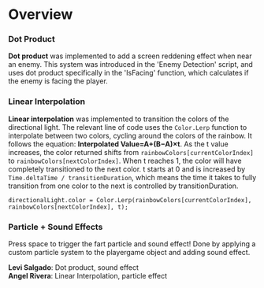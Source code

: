# Overview  

### Dot Product 
__Dot product__ was implemented to add a screen reddening effect when near an enemy. This system was introduced in the 'Enemy Detection' script, and uses dot product specifically in the 'IsFacing' function, which calculates if the enemy is facing the player.

### Linear Interpolation
__Linear interpolation__ was implemented to transition the colors of the directional light. The relevant line of code uses the `Color.Lerp` function to interpolate between two colors, cycling around the colors of the rainbow. It follows the equation: **Interpolated Value=A+(B−A)×t**. As the t value increases, the color returned shifts from `rainbowColors[currentColorIndex]` to `rainbowColors[nextColorIndex]`. When t reaches 1, the color will have completely transitioned to the next color. t starts at 0 and is increased by `Time.deltaTime / transitionDuration`, which means the time it takes to fully transition from one color to the next is controlled by transitionDuration.  

`directionalLight.color = Color.Lerp(rainbowColors[currentColorIndex], rainbowColors[nextColorIndex], t);`   

### Particle + Sound Effects  
Press space to trigger the fart particle and sound effect! Done by applying a custom particle system to the playergame object and adding sound effect.

__Levi Salgado__: Dot product, sound effect  
__Angel Rivera__: Linear Interpolation, particle effect
